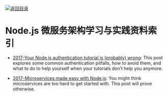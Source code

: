[![返回目录](https://parg.co/UGo)](https://parg.co/b4z) 


 


 


 



# Node.js 微服务架构学习与实践资料索引

- [2017-Your Node.js authentication tutorial is (probably) wrong](https://parg.co/b2o): This post explores some common authentication pitfalls, how to avoid them, and what to do to help yourself when your tutorials don’t help you anymore.

- [2017-Microservices made easy with Node.js](https://arm.ag/microservices-made-easy-with-node-js-f41bb2be2d3c): You might think microservices are too hard to get started with. This post will prove otherwise.